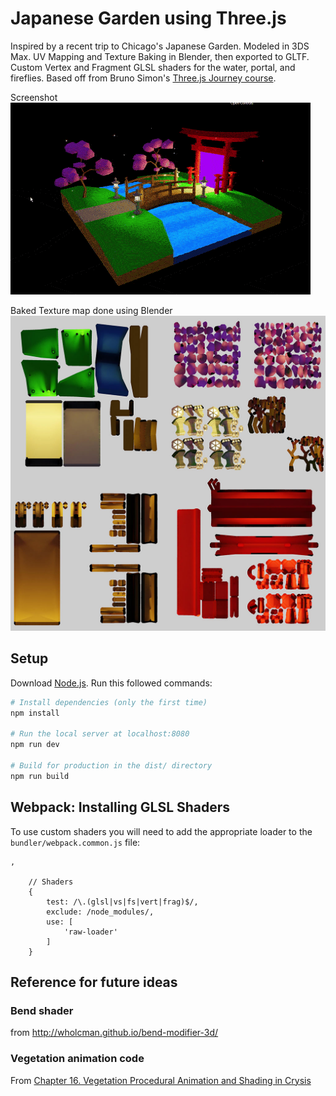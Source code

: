 # Japanese Garden using Three.js
Inspired by a recent trip to Chicago's Japanese Garden. Modeled in 3DS Max. UV Mapping and Texture Baking in Blender, then exported to GLTF. Custom Vertex and Fragment GLSL shaders for the water, portal, and fireflies. Based off from Bruno Simon's [Three.js Journey course](https://threejs-journey.xyz/).

Screenshot <br />
![Japanese Garden](./japanese_garden.gif)

Baked Texture map done using Blender <br />
![Texture map](./baked_japanese_garden.jpg)



## Setup
Download [Node.js](https://nodejs.org/en/download/).
Run this followed commands:

``` bash
# Install dependencies (only the first time)
npm install

# Run the local server at localhost:8080
npm run dev

# Build for production in the dist/ directory
npm run build
```

## Webpack: Installing GLSL Shaders
To use custom shaders you will need to add the appropriate loader to the `bundler/webpack.common.js` file:
```
,

    // Shaders
    {
        test: /\.(glsl|vs|fs|vert|frag)$/,
        exclude: /node_modules/,
        use: [
            'raw-loader'
        ]
    }
```


## Reference for future ideas

### Bend shader
from http://wholcman.github.io/bend-modifier-3d/


### Vegetation animation code
From [Chapter 16. Vegetation Procedural Animation and Shading in Crysis](https://developer.nvidia.com/gpugems/gpugems3/part-iii-rendering/chapter-16-vegetation-procedural-animation-and-shading-crysis)
